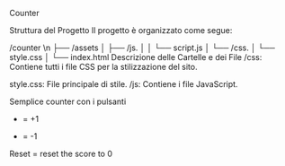 ﻿Counter

Struttura del Progetto
Il progetto è organizzato come segue:

/counter \n
├── /assets
│   ├── /js.
│   │   └── script.js
│   └── /css.
│       └── style.css
│
└── index.html
Descrizione delle Cartelle e dei File
/css: Contiene tutti i file CSS per la stilizzazione del sito.

style.css: File principale di stile.
/js: Contiene i file JavaScript.

Semplice counter con i pulsanti
+ = +1
- = -1

Reset = reset the score to 0


